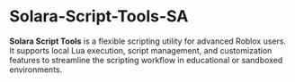 # Solara-Script-Tools-SA
**Solara Script Tools** is a flexible scripting utility for advanced Roblox users. It supports local Lua execution, script management, and customization features to streamline the scripting workflow in educational or sandboxed environments.
